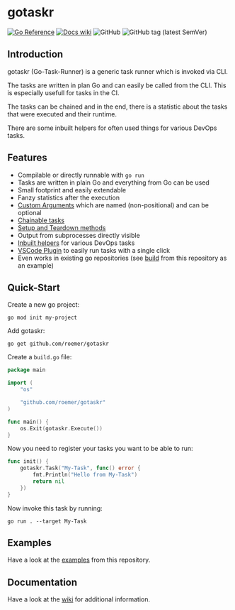 # gotaskr
[![Go Reference](https://pkg.go.dev/badge/github.com/roemer/gotaskr.svg)](https://pkg.go.dev/github.com/roemer/gotaskr)
[![Docs wiki](https://img.shields.io/badge/Docs-wiki-blue.svg)](https://github.com/Roemer/gotaskr/wiki)
![GitHub](https://img.shields.io/github/license/roemer/gotaskr)
![GitHub tag (latest SemVer)](https://img.shields.io/github/v/tag/roemer/gotaskr)

## Introduction
gotaskr (Go-Task-Runner) is a generic task runner which is invoked via CLI.

The tasks are written in plan Go and can easily be called from the CLI.
This is especially usefull for tasks in the CI.

The tasks can be chained and in the end, there is a statistic about
the tasks that were executed and their runtime.

There are some inbuilt helpers for often used things for various DevOps tasks.

## Features
- Compilable or directly runnable with `go run`
- Tasks are written in plain Go and everything from Go can be used
- Small footprint and easily extendable
- Fanzy statistics after the execution
- [Custom Arguments](../../wiki/Arguments) which are named (non-positional) and can be optional
- [Chainable tasks](../../wiki/Dependencies)
- [Setup and Teardown methods](../../wiki/Lifetime-Methods)
- Output from subprocesses directly visible
- [Inbuilt helpers](../../wiki/Tools) for various DevOps tasks
- [VSCode Plugin](https://marketplace.visualstudio.com/items?itemName=Roemer.gotaskr-vscode) to easily run tasks with a single click
- Even works in existing go repositories (see [build](build) from this repository as an example)

## Quick-Start
Create a new go project:
```
go mod init my-project
```

Add gotaskr:
```
go get github.com/roemer/gotaskr
```

Create a `build.go` file:
```go
package main

import (
	"os"

	"github.com/roemer/gotaskr"
)

func main() {
	os.Exit(gotaskr.Execute())
}
```
Now you need to register your tasks you want to be able to run:
```go
func init() {
	gotaskr.Task("My-Task", func() error {
		fmt.Println("Hello from My-Task")
		return nil
	})
}
```
Now invoke this task by running:
```
go run . --target My-Task
```

## Examples
Have a look at the [examples](examples) from this repository.

## Documentation
Have a look at the [wiki](../../wiki) for additional information.
